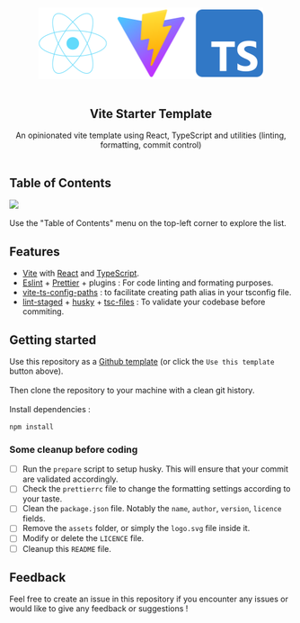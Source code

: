 <p align="center">
 <br>
 <img width="400" src="./assets/logo.svg" alt="Template with React, Vite and TypeScript">
 <br>
 <br>
</p>

<h2 align="center">Vite Starter Template</h2>

<p align="center">
An opinionated vite template using React, TypeScript and utilities (linting, formatting, commit control)
<br>
<br>
</p>

## Table of Contents

<img src="https://user-images.githubusercontent.com/11247099/112722104-819b8a80-8f42-11eb-82f5-dfc2dd5d8a77.png" height="32" />

Use the "Table of Contents" menu on the top-left corner to explore the list.

## Features

- [Vite](https://vitejs.dev) with [React](https://reactjs.org) and [TypeScript](https://www.typescriptlang.org).
- [Eslint](https://eslint.org/) + [Prettier](https://prettier.io/) + plugins : For code linting and formating purposes.
- [vite-ts-config-paths](https://www.npmjs.com/package/vite-tsconfig-paths) : to facilitate creating path alias in your tsconfig file.
- [lint-staged](https://github.com/okonet/lint-staged) + [husky](https://github.com/typicode/husky) + [tsc-files](https://github.com/gustavopch/tsc-files) : To validate your codebase before commiting.

## Getting started

Use this repository as a [Github template](https://github.com/Allandrow/vite-starter/generate) (or click the `Use this template` button above).
<br>
<br>
Then clone the repository to your machine with a clean git history.
<br>
<br>
Install dependencies :
```
npm install
```

### Some cleanup before coding

- [ ] Run the `prepare` script to setup husky. This will ensure that your commit are validated accordingly.
- [ ] Check the `prettierrc` file to change the formatting settings according to your taste.
- [ ] Clean the `package.json` file. Notably the `name`, `author`, `version`, `licence` fields.
- [ ] Remove the `assets` folder, or simply the `logo.svg` file inside it.
- [ ] Modify or delete the `LICENCE` file.
- [ ] Cleanup this `README` file.

## Feedback

Feel free to create an issue in this repository if you encounter any issues or would like to give any feedback or suggestions !

